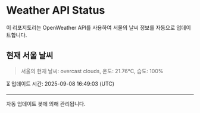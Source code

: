 
# Weather API Status

이 리포지토리는 OpenWeather API를 사용하여 서울의 날씨 정보를 자동으로 업데이트합니다.

## 현재 서울 날씨
> 서울의 현재 날씨: overcast clouds, 온도: 21.76°C, 습도: 100%

⏳ 업데이트 시간: 2025-09-08 16:49:03 (UTC)

---
자동 업데이트 봇에 의해 관리됩니다.
